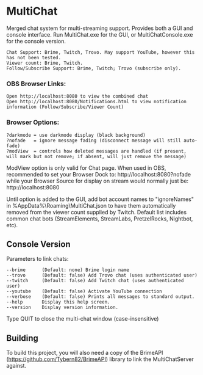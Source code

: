 # MultiChat
 Merged chat system for multi-streaming support. Provides both a GUI and console interface. Run MultiChat.exe for the GUI, or MultiChatConsole.exe for the console version.

    Chat Support: Brime, Twitch, Trovo. May support YouTube, however this has not been tested.
    Viewer count: Brime, Twitch.
    Follow/Subscribe Support: Brime, Twitch; Trovo (subscribe only).

<h3>OBS Browser Links:</h3>

    Open http://localhost:8080 to view the combined chat
    Open http://localhost:8080/Notifications.html to view notification information (Follow/Subscribe/Viewer Count)

<h3>Browser Options:</h3>

    ?darkmode = use darkmode display (black background)
    ?nofade   = ignore message fading (disconnect message will still auto-fade)
    ?modView  = controls how deleted messages are handled (if present, will mark but not remove; if absent, will just remove the message)
         
ModView option is only valid for Chat page. When used in OBS, recommended to set your Browser Dock to: http://localhost:8080?nofade while your Browser Source for
display on stream would normally just be: http://localhost:8080

Until option is added to the GUI, add bot account names to "ignoreNames" in %AppData%\Roaming\MultiChat.json to have 
them automatically removed from the viewer count supplied by Twitch. Default list includes common chat bots 
(StreamElements, StreamLabs, PretzelRocks, Nightbot, etc).

<h2>Console Version</h2>

Parameters to link chats:

    --brime      (Default: none) Brime login name
    --trovo      (Default: false) Add Trovo chat (uses authenticated user)
    --twitch     (Default: false) Add Twitch chat (uses authenticated user)
    --youtube    (Default: false) Activate YouTube connection
    --verbose    (Default: false) Prints all messages to standard output.
    --help       Display this help screen.
    --version    Display version information.
    
Type QUIT to close the multi-chat window (case-insensitive)

<h2>Building</h2>

To build this project, you will also need a copy of the BrimeAPI (https://github.com/Tybern82/BrimeAPI) library to link the MultiChatServer against.
